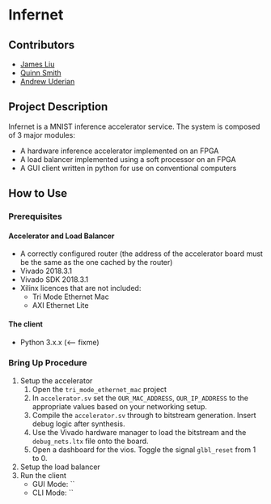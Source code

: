 # Infernet
## Contributors

- [James Liu](https://github.com/diesisfox)
- [Quinn Smith](https://github.com/quinnwerks)
- [Andrew Uderian](https://github.com/auderian)

## Project Description

Infernet is a MNIST inference accelerator service. The system is composed of 3 major modules:
- A hardware inference accelerator implemented on an FPGA
- A load balancer implemented using a soft processor on an FPGA
- A GUI client written in python for use on conventional computers

## How to Use
### Prerequisites
#### Accelerator and Load Balancer
- A correctly configured router (the address of the accelerator board must be the same as the one cached by the router)
- Vivado 2018.3.1
- Vivado SDK 2018.3.1
- Xilinx licences that are not included:
  - Tri Mode Ethernet Mac
  - AXI Ethernet Lite
#### The client
- Python 3.x.x (<-- fixme)

### Bring Up Procedure
1. Setup the accelerator
    1. Open the `tri_mode_ethernet_mac` project
    2. In `accelerator.sv` set the `OUR_MAC_ADDRESS`, `OUR_IP_ADDRESS` to the appropriate values based on your networking setup.
    3. Compile the `accelerator.sv` through to bitstream generation. Insert debug logic after synthesis.
    4. Use the Vivado hardware manager to load the bitstream and the `debug_nets.ltx` file onto the board.
    5. Open a dashboard for the vios. Toggle the signal `glbl_reset` from 1 to 0.
2. Setup the load balancer
3. Run the client
    * GUI Mode: ``
    * CLI Mode: ``




